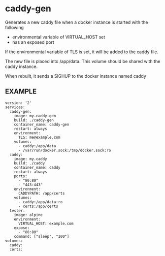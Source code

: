# caddy-gen

Generates a new caddy file when a docker instance is started
with the following
  - environmental variable of VIRTUAL_HOST set
  - has an exposed port

If the environmental variable of TLS is set, it will
be added to the caddy file.

The new file is placed into /app/data.  This volume should
be shared with the caddy instance.

When rebuilt, it sends a SIGHUP to the docker instance named caddy

## EXAMPLE

```
version: '2'
services:
  caddy-gen:
    image: my.caddy-gen
    build: ./caddy-gen
    container_name: caddy-gen
    restart: always
    environment:
      TLS: me@example.com
    volumes:
      - caddy:/app/data
      - /var/run/docker.sock:/tmp/docker.sock:ro
  caddy:
    image: my.caddy
    build: ./caddy
    container_name: caddy
    restart: always
    ports:
      - "80:80"
      - "443:443"
    environment:
      CADDYPATH: /app/certs
    volumes:
      - caddy:/app/data:ro
      - certs:/app/certs
  tester:
    image: alpine
    environment:
      VIRTUAL_HOST: example.com
    expose:
      - "80:80"
    command: ["sleep", "100"]
volumes:
  caddy:
  certs:
```


